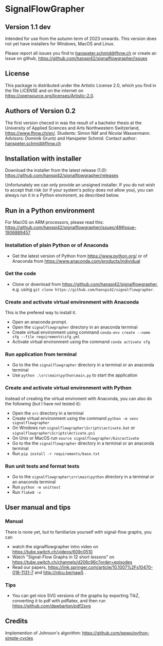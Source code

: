 # SignalFlowGrapher

## Version 1.1 dev

Intended for use from the autumn term of 2023 onwards. This version does not yet have installers for Windows, MacOS and Linux.

Please report all issues you find to hanspeter.schmid@fhnw.ch or create an issue on github, https://github.com/hanspi42/signalflowgrapher/issues

## License
This package is distributed under the Artistic License 2.0, which you find in the file LICENSE and on the internet on https://opensource.org/licenses/Artistic-2.0.

## Authors of Version 0.2
The first version checed in was the result of a bachelor thesis at the University of Applied Sciences and Arts Northwestern Switzerland, https://www.fhnw.ch/en/. Students: Simon Näf and Nicolai Wassermann. Advisors: Dominik Gruntz and Hanspeter Schmid. Contact author: hanspeter.schmid@fhnw.ch

## Installation with installer

Download the installer from the latest release (1.0): https://github.com/hanspi42/signalflowgrapher/releases

Unfortunately we can only provide an unsigned installer. If you do not wish to accept that risk (or if your system's policy does not allow you), you can always run it in a Python environent, as described below.

## Run in a Python environment

For MacOS on ARM processors, please read this: https://github.com/hanspi42/signalflowgrapher/issues/48#issue-1906889457

### Installation of plain Python or of Anaconda

- Get the latest version of Python from https://www.python.org/ or of Anaconda from https://www.anaconda.com/products/individual 

### Get the code

- Clone or download from https://github.com/hanspi42/signalflowgrapher, e.g. using `git clone https://github.com/hanspi42/signalflowgrapher`.

### Create and activate virtual environment with Anaconda

This is the prefered way to install it.

- Open an anaconda prompt.
- Open the `signalflowgrapher` directory in an anaconda terminal
- Create virtual environment using command `conda-env create --name sfg --file requirements\sfg.yml`
- Activate virtual environment using the command `conda activate sfg`

### Run application from terminal

- Go to the the `signalflowgrapher` directory in a terminal or an anaconda terminal
- Use `python .\src\main\python\main.py` to start the application

### Create and activate virtual environment with Python

Instead of creating the virtual environent with Anaconda, you can also do the following (but I have not tested it):
- Open the `src` directory in a terminal
- Create virtual environment using the command `python -m venv signalflowgrapher`
- On Windows run `signalflowgrapher\Scripts\activate.bat` or `signalflowgrapher\Scripts\Activate.ps1`
- On Unix or MacOS run `source signalflowgrapher/bin/activate`
- Go to the the `signalflowgrapher` directory in a terminal or an anaconda terminal
- Run `pip install -r requirements/base.txt`

### Run unit tests and format tests

- Go to the `signalflowgrapher\src\main\python` directory in a terminal or an anaconda terminal
- Run `python -m unittest`
- Run `flake8 -v`

## User manual and tips

### Manual
There is none yet, but to familiarize yourself with signal-flow graphs, you can
- watch the signalflowgrapher intro video on https://tube.switch.ch/videos/609c0510
- Watch "Signal-Flow Graphs in 12 short lessons" on https://tube.switch.ch/channels/d206c96c?order=episodes
- Read our papers, https://link.springer.com/article/10.1007%2Fs10470-018-1131-7 and http://rdcu.be/naw5 .

### Tips
- You can get nice SVG versions of the graphs by exporting TikZ, converting it to pdf with pdflatex, and then run https://github.com/dawbarton/pdf2svg

## Credits
Implemention of Johnson's algorithm: https://github.com/qpwo/python-simple-cycles
